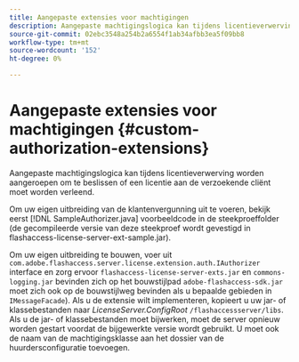 ```yaml
---
title: Aangepaste extensies voor machtigingen
description: Aangepaste machtigingslogica kan tijdens licentieverwerving worden aangeroepen om te beslissen of een licentie aan de verzoekende cliënt moet worden verleend.
source-git-commit: 02ebc3548a254b2a6554f1ab34afbb3ea5f09bb8
workflow-type: tm+mt
source-wordcount: '152'
ht-degree: 0%

---
```


# Aangepaste extensies voor machtigingen {#custom-authorization-extensions}

Aangepaste machtigingslogica kan tijdens licentieverwerving worden aangeroepen om te beslissen of een licentie aan de verzoekende cliënt moet worden verleend.

Om uw eigen uitbreiding van de klantenvergunning uit te voeren, bekijk eerst [!DNL SampleAuthorizer.java] voorbeeldcode in de steekproeffolder (de gecompileerde versie van deze steekproef wordt gevestigd in flashaccess-license-server-ext-sample.jar).

Om uw eigen uitbreiding te bouwen, voer uit `com.adobe.flashaccess.server.license.extension.auth.IAuthorizer` interface en zorg ervoor `flashaccess-license-server-exts.jar` en `commons-logging.jar` bevinden zich op het bouwstijlpad `adobe-flashaccess-sdk.jar` moet zich ook op de bouwstijlweg bevinden als u bepaalde gebieden in `IMessageFacade`). Als u de extensie wilt implementeren, kopieert u uw jar- of klassebestanden naar *LicenseServer.ConfigRoot* `/flashaccessserver/libs`. Als u de jar- of klassebestanden moet bijwerken, moet de server opnieuw worden gestart voordat de bijgewerkte versie wordt gebruikt. U moet ook de naam van de machtigingsklasse aan het dossier van de huurdersconfiguratie toevoegen.
